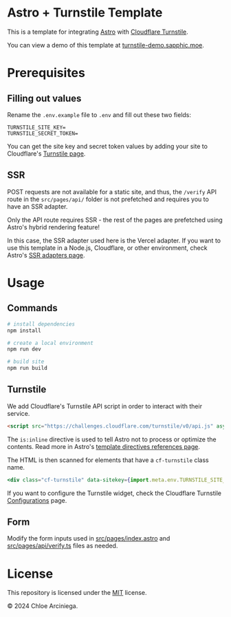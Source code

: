# Astro + Turnstile Template
This is a template for integrating [Astro][astro] with [Cloudflare Turnstile][tailwindcss].

You can view a demo of this template at [turnstile-demo.sapphic.moe](https://turnstile-demo.sapphic.moe).

# Prerequisites

## Filling out values
Rename the `.env.example` file to `.env` and fill out these two fields:

```
TURNSTILE_SITE_KEY=
TURNSTILE_SECRET_TOKEN=
```

You can get the site key and secret token values by adding your site to Cloudflare's [Turnstile page](https://dash.cloudflare.com/sign-up?to=/:account/turnstile).

## SSR
POST requests are not available for a static site, and thus, the `/verify` API route in the `src/pages/api/` folder is not prefetched and requires you to have an SSR adapter.

Only the API route requires SSR - the rest of the pages are prefetched using Astro's hybrid rendering feature!

In this case, the SSR adapter used here is the Vercel adapter. If you want to use this template in a Node.js, Cloudflare, or other environment, check Astro's [SSR adapters page](https://docs.astro.build/en/guides/server-side-rendering/). 

# Usage
## Commands

```bash
# install dependencies
npm install 

# create a local environment
npm run dev

# build site
npm run build
```

## Turnstile

We add Cloudflare's Turnstile API script in order to interact with their service.
```html
<script src="https://challenges.cloudflare.com/turnstile/v0/api.js" async defer is:inline />
```

The `is:inline` directive is used to tell Astro not to process or optimize the contents. Read more in Astro's [template directives references page](https://docs.astro.build/en/reference/directives-reference/#isinline).

The HTML is then scanned for elements that have a `cf-turnstile` class name.
```jsx
<div class="cf-turnstile" data-sitekey={import.meta.env.TURNSTILE_SITE_KEY}></div>
```
If you want to configure the Turnstile widget, check the Cloudflare Turnstile [Configurations](https://developers.cloudflare.com/turnstile/get-started/client-side-rendering/#configurations) page.

## Form
Modify the form inputs used in [src/pages/index.astro](/src/pages/index.astro) and [src/pages/api/verify.ts](/src/pages/api/verify.ts) files as needed.

# License
This repository is licensed under the [MIT][license] license.

© 2024 Chloe Arciniega.

[astro]: https://astro.build
[tailwindcss]: https://tailwindcss.com
[pnpm-workspaces]: https://pnpm.io/workspaces

[license]: /LICENSE
